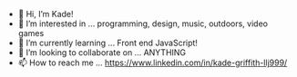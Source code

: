- 👋 Hi, I’m Kade!
- 👀 I’m interested in ... programming, design, music, outdoors, video games
- 🌱 I’m currently learning ... Front end JavaScript!
- 💞️ I’m looking to collaborate on ... ANYTHING
- 📫 How to reach me ... https://www.linkedin.com/in/kade-griffith-llj999/

<!---
cyberkade/cyberkade is a ✨ special ✨ repository because its `README.md` (this file) appears on your GitHub profile.
You can click the Preview link to take a look at your changes.
--->
